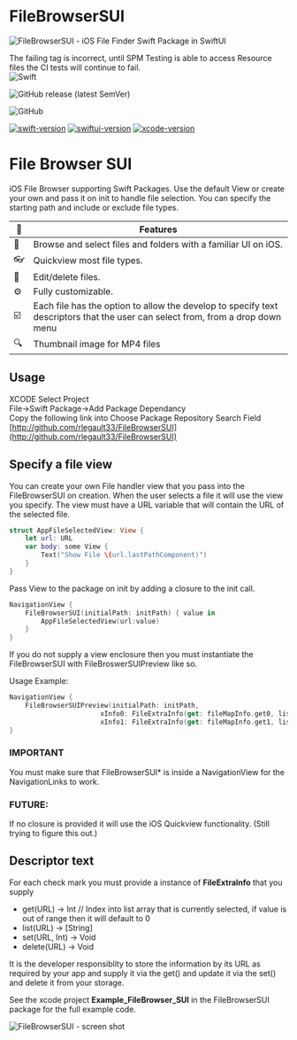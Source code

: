 # FileBrowserSUI
![FileBrowserSUI - iOS File Finder Swift Package in SwiftUI](https://raw.github.com/rlegault33/FileBrowserSUI/main/README.assets/FileBrowserSUI_Title.png)

The failing tag is incorrect, until SPM Testing is able to access Resource files the CI tests will continue to fail.</br>
![Swift](https://github.com/rlegault33/FileBrowserSUI/workflows/Swift/badge.svg?branch=main)
<!--[![Build Status](https://travis-ci.com/rlegault33/FileBrowserSUI.svg?branch=main)](https://travis-ci.com/rlegault33/FileBrowserSUI) -->
![GitHub release (latest SemVer)](https://img.shields.io/github/v/release/rlegault33/FileBrowserSUI)

![GitHub](https://img.shields.io/github/license/rlegault33/FileBrowserSUI)

[![swift-version](https://img.shields.io/badge/swift-5.3-brightgreen.svg)](https://github.com/apple/swift)
[![swiftui-version](https://img.shields.io/badge/swiftui-2.0-brightgreen)](https://developer.apple.com/documentation/swiftui)
[![xcode-version](https://img.shields.io/badge/xcode-12.3-brightgreen)](https://developer.apple.com/xcode/)



# File Browser SUI
iOS File Browser supporting Swift Packages. Use the default View or create your own and pass it on init to handle file selection. You can specify the starting path and include or exclude file types.

:flags: |  Features
--------------------------|----------------------------
:iphone: | Browse and select files and folders with a familiar UI on iOS.
:eyeglasses: | Quickview most file types.
:pencil: | Edit/delete files.
:gear: | Fully customizable.
:ballot_box_with_check: | Each file has the option to allow the develop to specify text descriptors that the user can select from, from a drop down menu
:mag: | Thumbnail image for MP4 files

## Usage
XCODE Select Project</br>
File->Swift Package->Add Package Dependancy</br>
Copy the following link into Choose Package Repository Search Field</br>
[http://github.com/rlegault33/FileBrowserSUI](http://github.com/rlegault33/FileBrowserSUI)

## Specify a file view
You can create your own File handler view that you pass into the FileBrowserSUI on creation. When the user selects a file it will use the view you specify. The view must have a URL variable that will contain the URL of the selected file.

```swift
struct AppFileSelectedView: View {
    let url: URL
    var body: some View {
        Text("Show File \(url.lastPathComponent)")
    }
}
```

Pass View to the package on init by adding a closure to the init call. 
```swift
NavigationView {
    FileBrowserSUI(initialPath: initPath) { value in
        AppFileSelectedView(url:value)
    }
}
```




If you do not supply a view enclosure then you must instantiate the FileBrowserSUI with FileBroswerSUIPreview like so.

Usage Example:
```swift
NavigationView {
    FileBrowserSUIPreview(initialPath: initPath,
                       xInfo0: FileExtraInfo(get: fileMapInfo.get0, list: fileMapInfo.list0, set: fileMapInfo.set0, delete: fileMapInfo.delete),
                       xInfo1: FileExtraInfo(get: fileMapInfo.get1, list: fileMapInfo.list1, set: fileMapInfo.set1, delete: fileMapInfo.delete))
}
```
### IMPORTANT
You must make sure that FileBrowserSUI* is inside a NavigationView for the NavigationLinks to work.

### FUTURE:
If no closure is provided it will use the iOS Quickview functionality. (Still trying to figure this out.)

## Descriptor text
For each check mark you must provide a instance of **FileExtraInfo** that you supply 
* get(URL) -> Int  // Index into list array that is currently selected, if value is out of range then it will default to 0
* list(URL) -> [String]
* set(URL, Int) -> Void
* delete(URL) -> Void
 
It is the developer responsiblity to store the information by its URL as required by your app and supply it via the get() and update it via the set() and delete it from your storage.

See the xcode project **Example_FileBrowser_SUI** in the FileBrowserSUI package for the full example code.


![FileBrowserSUI - screen shot](https://raw.github.com/rlegault33/FileBrowserSUI/main/README.assets/FileBrowserSUI_Shot_5.0.0.png)

